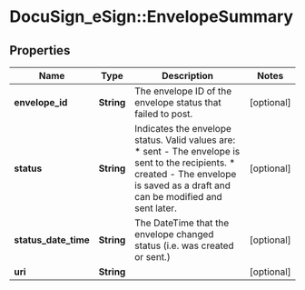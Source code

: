 # DocuSign_eSign::EnvelopeSummary

## Properties
Name | Type | Description | Notes
------------ | ------------- | ------------- | -------------
**envelope_id** | **String** | The envelope ID of the envelope status that failed to post. | [optional] 
**status** | **String** | Indicates the envelope status. Valid values are:  * sent - The envelope is sent to the recipients.  * created - The envelope is saved as a draft and can be modified and sent later. | [optional] 
**status_date_time** | **String** | The DateTime that the envelope changed status (i.e. was created or sent.) | [optional] 
**uri** | **String** |  | [optional] 


